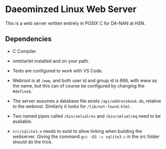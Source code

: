 Daeominzed Linux Web Server
===========================

This is a web server written entirely in POSIX C for DA-NAN at HSN.

Dependencies
------------

* C Compiler.

* xmlstarlet installed and on your path.

* Tests are configured to work with VS Code.

* Webroot is at `/www`, and both user id and group id is 666, with www as the name,
  but this can of course be configured by changing the `#define`s.

* The server assumes a database file exists `/api/addressbook.db`,
  relative to the webroot. Similarly it looks for `/lib/not-found.html`.

* Two named pipes called `/bin/xmlvalres` and `/bin/xmlvalreq` need to be available.

* `src/sqlite3.o` needs to exist to allow linking when building the webserver. Giving
  the command `gcc -O3 -c sqlite3.c` in the src folder should do the trick.